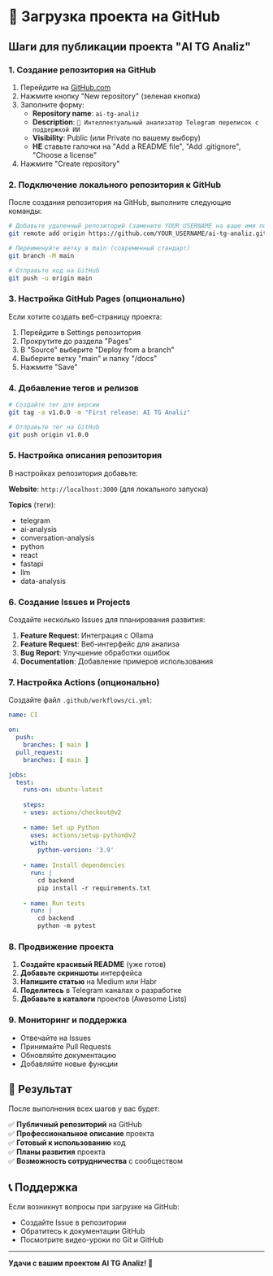 # 🚀 Загрузка проекта на GitHub

## Шаги для публикации проекта "AI TG Analiz"

### 1. Создание репозитория на GitHub

1. Перейдите на [GitHub.com](https://github.com)
2. Нажмите кнопку "New repository" (зеленая кнопка)
3. Заполните форму:
   - **Repository name**: `ai-tg-analiz`
   - **Description**: `🤖 Интеллектуальный анализатор Telegram переписок с поддержкой ИИ`
   - **Visibility**: Public (или Private по вашему выбору)
   - **НЕ** ставьте галочки на "Add a README file", "Add .gitignore", "Choose a license"
4. Нажмите "Create repository"

### 2. Подключение локального репозитория к GitHub

После создания репозитория на GitHub, выполните следующие команды:

```bash
# Добавьте удаленный репозиторий (замените YOUR_USERNAME на ваше имя пользователя)
git remote add origin https://github.com/YOUR_USERNAME/ai-tg-analiz.git

# Переименуйте ветку в main (современный стандарт)
git branch -M main

# Отправьте код на GitHub
git push -u origin main
```

### 3. Настройка GitHub Pages (опционально)

Если хотите создать веб-страницу проекта:

1. Перейдите в Settings репозитория
2. Прокрутите до раздела "Pages"
3. В "Source" выберите "Deploy from a branch"
4. Выберите ветку "main" и папку "/docs"
5. Нажмите "Save"

### 4. Добавление тегов и релизов

```bash
# Создайте тег для версии
git tag -a v1.0.0 -m "First release: AI TG Analiz"

# Отправьте тег на GitHub
git push origin v1.0.0
```

### 5. Настройка описания репозитория

В настройках репозитория добавьте:

**Website**: `http://localhost:3000` (для локального запуска)

**Topics** (теги):
- telegram
- ai-analysis
- conversation-analysis
- python
- react
- fastapi
- llm
- data-analysis

### 6. Создание Issues и Projects

Создайте несколько Issues для планирования развития:

1. **Feature Request**: Интеграция с Ollama
2. **Feature Request**: Веб-интерфейс для анализа
3. **Bug Report**: Улучшение обработки ошибок
4. **Documentation**: Добавление примеров использования

### 7. Настройка Actions (опционально)

Создайте файл `.github/workflows/ci.yml`:

```yaml
name: CI

on:
  push:
    branches: [ main ]
  pull_request:
    branches: [ main ]

jobs:
  test:
    runs-on: ubuntu-latest
    
    steps:
    - uses: actions/checkout@v2
    
    - name: Set up Python
      uses: actions/setup-python@v2
      with:
        python-version: '3.9'
    
    - name: Install dependencies
      run: |
        cd backend
        pip install -r requirements.txt
    
    - name: Run tests
      run: |
        cd backend
        python -m pytest
```

### 8. Продвижение проекта

1. **Создайте красивый README** (уже готов)
2. **Добавьте скриншоты** интерфейса
3. **Напишите статью** на Medium или Habr
4. **Поделитесь** в Telegram каналах о разработке
5. **Добавьте в каталоги** проектов (Awesome Lists)

### 9. Мониторинг и поддержка

- Отвечайте на Issues
- Принимайте Pull Requests
- Обновляйте документацию
- Добавляйте новые функции

## 🎯 Результат

После выполнения всех шагов у вас будет:

✅ **Публичный репозиторий** на GitHub  
✅ **Профессиональное описание** проекта  
✅ **Готовый к использованию** код  
✅ **Планы развития** проекта  
✅ **Возможность сотрудничества** с сообществом  

## 📞 Поддержка

Если возникнут вопросы при загрузке на GitHub:
- Создайте Issue в репозитории
- Обратитесь к документации GitHub
- Посмотрите видео-уроки по Git и GitHub

---

**Удачи с вашим проектом AI TG Analiz! 🚀** 